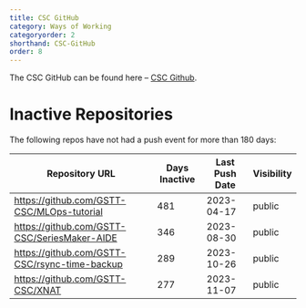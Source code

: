 ```yaml
---
title: CSC GitHub
category: Ways of Working
categoryorder: 2
shorthand: CSC-GitHub
order: 8
---
```


The CSC GitHub can be found here – <a href="https://github.com/GSTT-CSC/">CSC Github</a>.

# Inactive Repositories

The following repos have not had a push event for more than 180 days:

| Repository URL | Days Inactive | Last Push Date | Visibility |
| --- | --- | --- | --- |
| https://github.com/GSTT-CSC/MLOps-tutorial | 481 | 2023-04-17 | public |
| https://github.com/GSTT-CSC/SeriesMaker-AIDE | 346 | 2023-08-30 | public |
| https://github.com/GSTT-CSC/rsync-time-backup | 289 | 2023-10-26 | public |
| https://github.com/GSTT-CSC/XNAT | 277 | 2023-11-07 | public |
